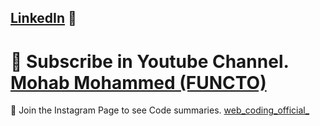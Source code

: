## [LinkedIn](https://www.linkedin.com/in/mohab-mohammed-59a317176/) 💙


# 💙 Subscribe in Youtube Channel. [Mohab Mohammed (FUNCTO)](https://www.youtube.com/channel/UCo92JwtW5CbyN3XO6O0qocA)

💙 Join the Instagram Page to see  Code summaries. [web_coding_official_](https://www.instagram.com/web_coding_official_/)


